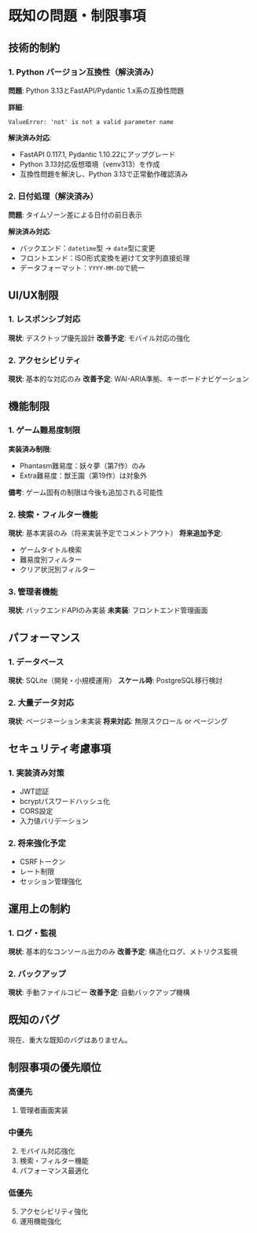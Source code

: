 # 既知の問題・制限事項

## 技術的制約

### 1. Python バージョン互換性（解決済み）
**問題**: Python 3.13とFastAPI/Pydantic 1.x系の互換性問題

**詳細**:
```
ValueError: 'not' is not a valid parameter name
```

**解決済み対応**:
- FastAPI 0.117.1, Pydantic 1.10.22にアップグレード
- Python 3.13対応仮想環境（venv313）を作成
- 互換性問題を解決し、Python 3.13で正常動作確認済み

### 2. 日付処理（解決済み）
**問題**: タイムゾーン差による日付の前日表示

**解決済み対応**:
- バックエンド：`datetime`型 → `date`型に変更
- フロントエンド：ISO形式変換を避けて文字列直接処理
- データフォーマット：`YYYY-MM-DD`で統一

## UI/UX制限

### 1. レスポンシブ対応
**現状**: デスクトップ優先設計
**改善予定**: モバイル対応の強化

### 2. アクセシビリティ
**現状**: 基本的な対応のみ
**改善予定**: WAI-ARIA準拠、キーボードナビゲーション

## 機能制限

### 1. ゲーム難易度制限
**実装済み制限**:
- Phantasm難易度：妖々夢（第7作）のみ
- Extra難易度：獣王園（第19作）は対象外

**備考**: ゲーム固有の制限は今後も追加される可能性

### 2. 検索・フィルター機能
**現状**: 基本実装のみ（将来実装予定でコメントアウト）
**将来追加予定**:
- ゲームタイトル検索
- 難易度別フィルター
- クリア状況別フィルター

### 3. 管理者機能
**現状**: バックエンドAPIのみ実装
**未実装**: フロントエンド管理画面

## パフォーマンス

### 1. データベース
**現状**: SQLite（開発・小規模運用）
**スケール時**: PostgreSQL移行検討

### 2. 大量データ対応
**現状**: ページネーション未実装
**将来対応**: 無限スクロール or ページング

## セキュリティ考慮事項

### 1. 実装済み対策
- JWT認証
- bcryptパスワードハッシュ化
- CORS設定
- 入力値バリデーション

### 2. 将来強化予定
- CSRFトークン
- レート制限
- セッション管理強化

## 運用上の制約

### 1. ログ・監視
**現状**: 基本的なコンソール出力のみ
**改善予定**: 構造化ログ、メトリクス監視

### 2. バックアップ
**現状**: 手動ファイルコピー
**改善予定**: 自動バックアップ機構

## 既知のバグ

現在、重大な既知のバグはありません。

## 制限事項の優先順位

### 高優先
1. 管理者画面実装

### 中優先  
2. モバイル対応強化
3. 検索・フィルター機能
4. パフォーマンス最適化

### 低優先
5. アクセシビリティ強化
6. 運用機能強化
